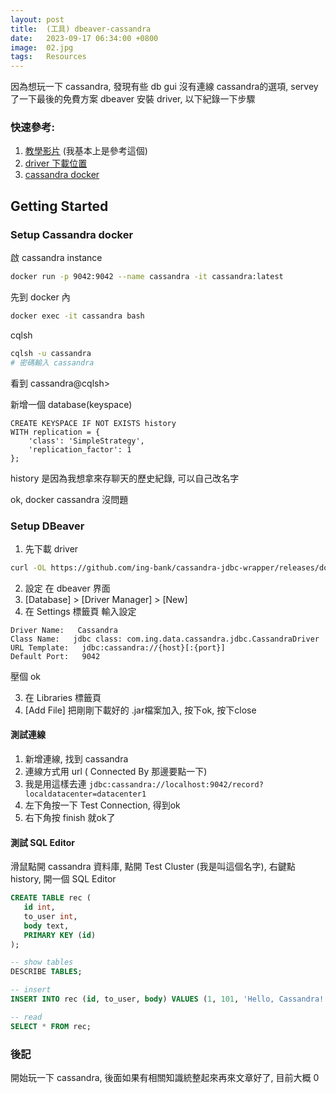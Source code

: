 ```yaml
---
layout: post
title:  (工具) dbeaver-cassandra
date:   2023-09-17 06:34:00 +0800
image:  02.jpg
tags:   Resources
---
```


因為想玩一下 cassandra, 發現有些 db gui 沒有連線 cassandra的選項, servey 了一下最後的免費方案 dbeaver 安裝 driver,  以下紀錄一下步驟

### 快速參考:
1. [教學影片](https://www.youtube.com/watch?v=OFST8Bt9J5Q) (我基本上是參考這個)
2. [driver 下載位置](https://github.com/ing-bank/cassandra-jdbc-wrapper/releases/download/v4.10.0/cassandra-jdbc-wrapper-4.10.0-bundle.jar)
3. [cassandra docker](https://hub.docker.com/_/cassandra)

## Getting Started

### Setup Cassandra docker
啟 cassandra instance
```bash
docker run -p 9042:9042 --name cassandra -it cassandra:latest
```
先到 docker 內
```bash
docker exec -it cassandra bash
```
cqlsh
```bash
cqlsh -u cassandra
# 密碼輸入 cassandra
```
看到 cassandra@cqlsh>

新增一個 database(keyspace)
```
CREATE KEYSPACE IF NOT EXISTS history
WITH replication = {
    'class': 'SimpleStrategy',
    'replication_factor': 1
};
```
history 是因為我想拿來存聊天的歷史紀錄, 可以自己改名字

ok, docker cassandra 沒問題

### Setup DBeaver 
1. 先下載 driver
```bash
curl -OL https://github.com/ing-bank/cassandra-jdbc-wrapper/releases/download/v4.10.0/cassandra-jdbc-wrapper-4.10.0-bundle.jar
```

2. 設定
在 dbeaver 界面
1.  [Database] > [Driver Manager] > [New]
2. 在 Settings 標籤頁
輸入設定
```
Driver Name:   Cassandra
Class Name:   jdbc class: com.ing.data.cassandra.jdbc.CassandraDriver
URL Template:   jdbc:cassandra://{host}[:{port}]
Default Port:   9042
```
壓個 ok

3. 在 Libraries 標籤頁
4. [Add File] 把剛剛下載好的 .jar檔案加入, 按下ok, 按下close

#### 測試連線 
1. 新增連線, 找到 cassandra
2. 連線方式用 url ( Connected By 那邊要點一下)
3. 我是用這樣去連 `jdbc:cassandra://localhost:9042/record?localdatacenter=datacenter1`
4. 左下角按一下 Test Connection, 得到ok
5. 右下角按 finish 就ok了


#### 測試 SQL Editor
滑鼠點開 cassandra 資料庫, 點開 Test Cluster (我是叫這個名字), 右鍵點 history, 開一個 SQL Editor
```sql
CREATE TABLE rec (
   id int, 
   to_user int, 
   body text, 
   PRIMARY KEY (id)
);

-- show tables
DESCRIBE TABLES;

-- insert 
INSERT INTO rec (id, to_user, body) VALUES (1, 101, 'Hello, Cassandra!');

-- read
SELECT * FROM rec;
```



### 後記
開始玩一下 cassandra, 後面如果有相關知識統整起來再來文章好了, 目前大概 0